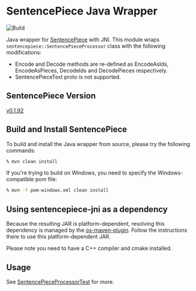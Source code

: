 # SentencePiece Java Wrapper

![Build](https://github.com/levyfan/sentencepiece-jni/workflows/Build/badge.svg)

Java wrapper for [SentencePiece](https://github.com/google/sentencepiece) with JNI. This module wraps 
`sentencepiece::SentencePieceProcessor` class with the following modifications:

* Encode and Decode methods are re-defined as EncodeAsIds, EncodeAsPieces, DecodeIds and DecodePieces respectively.
* SentencePieceText proto is not supported.

## SentencePiece Version

[v0.1.92](https://github.com/google/sentencepiece/releases/tag/v0.1.92)

## Build and Install SentencePiece

To build and install the Java wrapper from source, please try the following commands:

```bash
% mvn clean install
```

If you're trying to build on Windows, you need to specify the Windows-compatible pom file:

```bash
% mvn -f pom-windows.xml clean install
```

## Using sentencepiece-jni as a dependency

Because the resulting JAR is platform-dependent, resolving this dependency is managed by the [os-maven-plugin](https://github.com/trustin/os-maven-plugin). Follow the instructions there to use this platform-dependent JAR.

Please note you need to have a C++ compiler and cmake installed.

## Usage

See [SentencePieceProcessorTest](src/test/java/com/github/google/sentencepiece/SentencePieceProcessorTest.java) for more.
